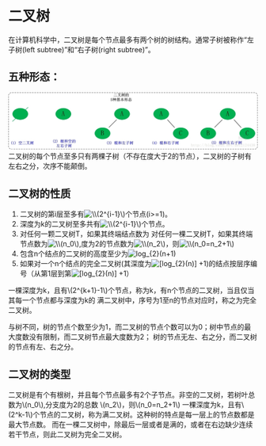 # 二叉树
在计算机科学中，二叉树是每个节点最多有两个树的树结构。通常子树被称作“左子树(left subtree)”和“右子树(right subtree)”。  

## 五种形态：
![树](../img/five_forms.jpeg)
二叉树的每个节点至多只有两棵子树（不存在度大于2的节点），二叉树的子树有左右之分，次序不能颠倒。

## 二叉树的性质

1. 二叉树的第i层至多有<img src="https://latex.codecogs.com/gif.latex?\\(2^{i-1}\)" title="\\(2^{i-1}\)" />个节点(i>=1)。
2. 深度为k的二叉树至多共有<img src="https://latex.codecogs.com/gif.latex?\\(2^{i-1}\)" title="\\(2^{i-1}\)" />个节点。
3. 对任何一颗二叉树T，如果其终端结点数为
对任何一棵二叉树T，如果其终端节点数为<img src="https://latex.codecogs.com/gif.latex?\\(n_0\)" title="\\(n_0\)" />,度为2的节点数为<img src="https://latex.codecogs.com/gif.latex?\\(n_2\)" title="\\(n_2\)" />，则<img src="https://latex.codecogs.com/gif.latex?\\(n_0=n_2&plus;1\)" title="\\(n_0=n_2+1\)" />
4. 包含n个结点的二叉树的高度至少为<img src="https://latex.codecogs.com/gif.latex?log_{2}(n&plus;1)" title="log_{2}(n+1)" />
5. 如果对一个n个结点的完全二叉树(其深度为<img src="https://latex.codecogs.com/gif.latex?[log_{2}(n)]&space;&plus;1" title="[log_{2}(n)] +1" />)的结点按层序编号（从第1层到第<img src="https://latex.codecogs.com/gif.latex?[log_{2}(n)]&space;&plus;1" title="[log_{2}(n)] +1" />）

一棵深度为k，且有\\(2^{k+1}-1\\)个节点，称为k，有n个节点的二叉树，当且仅当其每一个节点都与深度为k的
满二叉树中，序号为1至n的节点对应时，称之为完全二叉树。

与树不同，树的节点个数至少为1，而二叉树的节点个数可以为0；树中节点的最大度数没有限制，而二叉树节点最大度数为2；
树的节点无左、右之分，而二叉树的节点有左、右之分。

## 二叉树的类型
二叉树是有个有根树，并且每个节点最多有2个子节点。非空的二叉树，若树叶总数为\\(n_0\\),分支度为2的总数
\\(n_2\\)，则\\(n_0=n_2+1\\)
一棵深度为k，且有\\(2^k-1\\)个节点的二叉树，称为满二叉树。这种树的特点是每一层上的节点数都是最大节点数。
而在一棵二叉树中，除最后一层或者是满的，或者在右边缺少连续若干节点，则此二叉树为完全二叉树。


